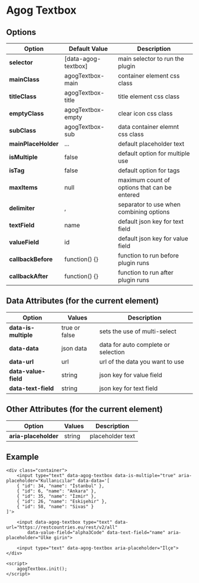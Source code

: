 # Agog Textbox

## Options

| Option | Default Value | Description  |
|--|--|--|
| **selector** | [data-agog-textbox] | main selector to run the plugin |
| **mainClass** | agogTextbox-main | container element css class |
| **titleClass** | agogTextbox-title | title element css class |
| **emptyClass** | agogTextbox-empty | clear icon css class |
| **subClass** | agogTextbox-sub | data container elemnt css class |
| **mainPlaceHolder** | ... | default placeholder text |
| **isMultiple** | false | default option for multiple use |
| **isTag** | false | default option for tags |
| **maxItems** | null | maximum count of options that can be entered |
| **delimiter** | , | separator to use when combining options |
| **textField** | name | default json key for text field |
| **valueField** | id | default json key for value field |
| **callbackBefore** | function() {} | function to run before plugin runs |
| **callbackAfter** | function() {} | function to run after plugin runs |

## Data Attributes (for the current element)

| Option | Values  | Description |
|--|--|--|
| **data-is-multiple** | true or false | sets the use of multi-select |
| **data-data** | json data | data for auto complete or selection  |
| **data-url** | url | url of the data you want to use |
| **data-value-field** | string | json key for value field |
| **data-text-field** | string | json key for text field |

## Other Attributes (for the current element)

| Option | Values  | Description |
|--|--|--|
| **aria-placeholder** | string | placeholder text |

## Example

    <div class="container">
        <input type="text" data-agog-textbox data-is-multiple="true" aria-placeholder="Kullanıcılar" data-data='[
        { "id": 34, "name": "İstanbul" },
        { "id": 6, "name": "Ankara" },
        { "id": 35, "name": "İzmir" },
        { "id": 26, "name": "Eskişehir" },
        { "id": 58, "name": "Sivas" }
    ]'>

        <input data-agog-textbox type="text" data-url="https://restcountries.eu/rest/v2/all"
            data-value-field="alpha3Code" data-text-field="name" aria-placeholder="Ülke girin">

        <input type="text" data-agog-textbox aria-placeholder="İlçe">
    </div>

    <script>
        agogTextbox.init();
    </script>

